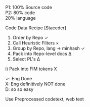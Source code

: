 P1: 100% Source code  
P2: 80% code  
   20% language

Code Data Recipe [Staceder]
1) Order by Repo ✓
2) Call Heuristic Filters ×
3) Group by Repo, lang -> minhash ✓
4) Pack into Repo-level docs Δ
5) Select PL's Δ

i) Pack into FIM tokens X

✓: Eng Done  
X: Eng definitively NOT done  
D: so so easy

Use Preprocessed codetext, web text